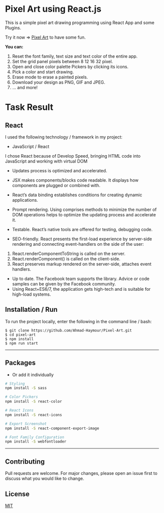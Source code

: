 # Pixel Art using React.js
This is a simple pixel art drawing programming using React App and some Plugins.


Try it now => [Pixel Art](https://pixel-art-22.netlify.app/) to have some fun.

**You can:**
1. Reset the font family, text size and text color of the entire app.
1. Set the grid panel pixels between 8 12 16 32 pixel.
1. Open and close color palette Pickers by clicking its icons.
1. Pick a color and start drawing.
1. Erase mode to erase a painted pixels.
1. Download your design as PNG, GIF and JPEG.
1. ... and more!



# Task Result

## React

I used the following technology / framework in my project:

- JavaScript / React


I chose React because of Develop Speed, bringing HTML code into JavaScript and working with virtual DOM

- Updates process is optimized and accelerated.
- JSX makes components/blocks code readable. It displays how components are plugged or combined with.
- React’s data binding establishes conditions for creating dynamic applications.
- Prompt rendering. Using comprises methods to minimize the number of DOM operations helps to optimize the updating process and accelerate it.

- Testable. React’s native tools are offered for testing, debugging code.
- SEO-friendly. React presents the first-load experience by server-side rendering and connecting event-handlers on the side of the user:
1. React.renderComponentToString is called on the server.
2. React.renderComponent() is called on the client-side.
3. React preserves markup rendered on the server-side, attaches event handlers.
- Up to date. The Facebook team supports the library. Advice or code samples can be given by the Facebook community.
- Using React+ES6/7, the application gets high-tech and is suitable for high-load systems.


## Installation / Run


To run the project locally, enter the following in the command line / bash:

```console
$ git clone https://github.com/Ahmad-Haymour/Pixel-Art.git
$ cd pixel-art
$ npm install
$ npm run start
```
---

## Packages
* Or add it individually
```bash
# Styling
npm install -S sass

# Color Pickers
npm install -S react-color

# React Icons
npm install -S react-icons

# Export Screenshot
npm install -S react-component-export-image

# Font Family Configuration
npm install -S webfontloader

```



---

## Contributing
Pull requests are welcome. For major changes, please open an issue first
to discuss what you would like to change.

## License
[MIT](https://choosealicense.com/licenses/mit/)

